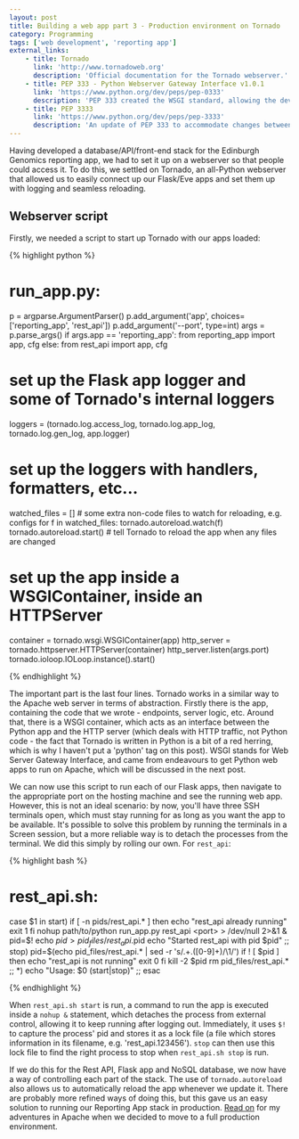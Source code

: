 ```yaml
---
layout: post
title: Building a web app part 3 - Production environment on Tornado
category: Programming
tags: ['web development', 'reporting app']
external_links:
    - title: Tornado
      link: 'http://www.tornadoweb.org'
      description: 'Official documentation for the Tornado webserver.'
    - title: PEP 333 - Python Webserver Gateway Interface v1.0.1
      link: 'https://www.python.org/dev/peps/pep-0333'
      description: 'PEP 333 created the WSGI standard, allowing the development of interfaces between HTTP and Python.'
    - title: PEP 3333
      link: 'https://www.python.org/dev/peps/pep-3333'
      description: 'An update of PEP 333 to accommodate changes between Python 2 and 3.'
---
```


Having developed a database/API/front-end stack for the Edinburgh Genomics reporting app, we had to set it up on a webserver so that people could access it. To do this, we settled on Tornado, an all-Python webserver that allowed us to easily connect up our Flask/Eve apps and set them up with logging and seamless reloading.

## Webserver script
Firstly, we needed a script to start up Tornado with our apps loaded:

{% highlight python %}
# run_app.py:
p = argparse.ArgumentParser()
p.add_argument('app', choices=['reporting_app', 'rest_api'])
p.add_argument('--port', type=int)
args = p.parse_args()
if args.app == 'reporting_app':
    from reporting_app import app, cfg
else:
    from rest_api import app, cfg

# set up the Flask app logger and some of Tornado's internal loggers
loggers = (tornado.log.access_log, tornado.log.app_log, tornado.log.gen_log, app.logger)
# set up the loggers with handlers, formatters, etc...

watched_files = []  # some extra non-code files to watch for reloading, e.g. configs
for f in watched_files:
    tornado.autoreload.watch(f)
tornado.autoreload.start()  # tell Tornado to reload the app when any files are changed

# set up the app inside a WSGIContainer, inside an HTTPServer
container = tornado.wsgi.WSGIContainer(app)
http_server = tornado.httpserver.HTTPServer(container)
http_server.listen(args.port)
tornado.ioloop.IOLoop.instance().start()

{% endhighlight %}

The important part is the last four lines. Tornado works in a similar way to the Apache web server in terms of abstraction. Firstly there is the app, containing the code that we wrote - endpoints, server logic, etc. Around that, there is a WSGI container, which acts as an interface between the Python app and the HTTP server (which deals with HTTP traffic, not Python code - the fact that Tornado is written in Python is a bit of a red herring, which is why I haven't put a 'python' tag on this post). WSGI stands for Web Server Gateway Interface, and came from endeavours to get Python web apps to run on Apache, which will be discussed in the next post.

We can now use this script to run each of our Flask apps, then navigate to the appropriate port on the hosting machine and see the running web app. However, this is not an ideal scenario: by now, you'll have three SSH terminals open, which must stay running for as long as you want the app to be available. It's possible to solve this problem by running the terminals in a Screen session, but a more reliable way is to detach the processes from the terminal. We did this simply by rolling our own. For `rest_api`:

{% highlight bash %}
# rest_api.sh:
case $1 in
    start)
        if [ -n pids/rest_api.* ]
        then
            echo "rest_api already running"
            exit 1
        fi
        nohup path/to/python run_app.py rest_api <port> > /dev/null 2>&1 &
        pid=$!
        echo $pid > pid_files/rest_api.$pid
        echo "Started rest_api with pid $pid"
        ;;
    stop)
        pid=$(echo pid_files/rest_api.* | sed -r 's/.+\.([0-9]+)/\1/')
        if ! [ $pid ]
        then
            echo "rest_api is not running"
            exit 0
        fi
        kill -2 $pid
        rm pid_files/rest_api.*
        ;;
    *)
        echo "Usage: $0 (start|stop)"
        ;;
esac

{% endhighlight %}

When `rest_api.sh start` is run, a command to run the app is executed inside a `nohup &` statement, which detaches the process from external control, allowing it to keep running after logging out. Immediately, it uses `$!` to capture the process' pid and stores it as a lock file (a file which stores information in its filename, e.g. 'rest_api.123456'). `stop` can then use this lock file to find the right process to stop when `rest_api.sh stop` is run.

If we do this for the Rest API, Flask app and NoSQL database, we now have a way of controlling each part of the stack. The use of `tornado.autoreload` also allows us to automatically reload the app whenever we update it. There are probably more refined ways of doing this, but this gave us an easy solution to running our Reporting App stack in production. [Read on](/programming/2016/07/29/flask_on_apache.html) for my adventures in Apache when we decided to move to a full production environment.
